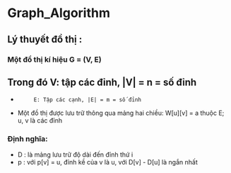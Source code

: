 # Graph_Algorithm
## Lý thuyết đồ thị :
### Một đồ thị kí hiệu G = (V, E)
## Trong đó V: tập các đỉnh, |V| = n = số đỉnh
*          E: Tập các cạnh, |E| = m = số đỉnh
* Một đồ thị được lưu trữ thông qua mảng hai chiều: W[u][v] = a thuộc E; u, v là các đỉnh
### Định nghĩa: 
* D : là mảng lưu trữ độ dài đến đỉnh thứ i
* p : với p[v] = u, đỉnh kề của v là u, với D[v] - D[u] là ngắn nhất
